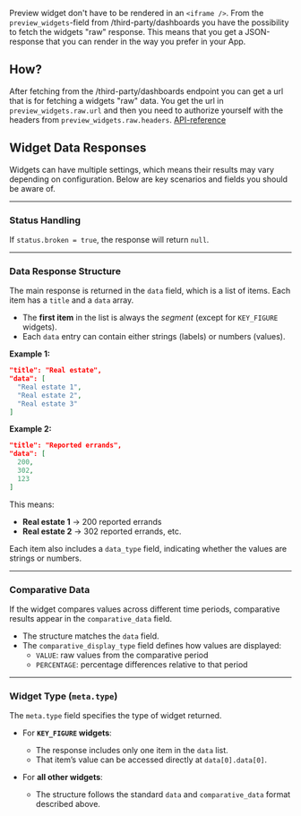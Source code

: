 Preview widget don't have to be rendered in an `<iframe />`. From the `preview_widgets`-field from /third-party/dashboards you have the possibility to
fetch the widgets "raw" response. This means that you get a JSON-response that you can render 
in the way you prefer in your App. 

## How?
After fetching from the /third-party/dashboards endpoint you can get a url that is
for fetching a widgets "raw" data.
You get the url in `preview_widgets.raw.url` and then you need to authorize yourself with the headers from
`preview_widgets.raw.headers`. [API-reference](/api-reference/fetches-one-raw-api-access-widget)


## Widget Data Responses

Widgets can have multiple settings, which means their results may vary depending on configuration. Below are key scenarios and fields you should be aware of.

---

### Status Handling
If `status.broken = true`, the response will return `null`.

---

### Data Response Structure
The main response is returned in the `data` field, which is a list of items. Each item has a `title` and a `data` array.  

- The **first item** in the list is always the *segment* (except for `KEY_FIGURE` widgets).  
- Each `data` entry can contain either strings (labels) or numbers (values).  

**Example 1:**
```json
"title": "Real estate",
"data": [
  "Real estate 1",
  "Real estate 2",
  "Real estate 3"
]
```

**Example 2:**
```json
"title": "Reported errands",
"data": [
  200,
  302,
  123
]
```

This means:
- **Real estate 1** → 200 reported errands  
- **Real estate 2** → 302 reported errands, etc.  

Each item also includes a `data_type` field, indicating whether the values are strings or numbers.

---

### Comparative Data
If the widget compares values across different time periods, comparative results appear in the `comparative_data` field.  

- The structure matches the `data` field.  
- The `comparative_display_type` field defines how values are displayed:  
  - `VALUE`: raw values from the comparative period  
  - `PERCENTAGE`: percentage differences relative to that period  

---

### Widget Type (`meta.type`)
The `meta.type` field specifies the type of widget returned.  

- For **`KEY_FIGURE` widgets**:  
  - The response includes only one item in the `data` list.  
  - That item’s value can be accessed directly at `data[0].data[0]`.  

- For **all other widgets**:  
  - The structure follows the standard `data` and `comparative_data` format described above.  
